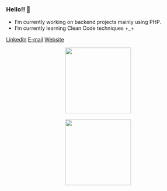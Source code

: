 ### Hello!! 👋

- I’m currently working on backend projects mainly using PHP.
- I’m currently learning Clean Code techniques +_+

<p dir="auto">
  <a href="https://www.linkedin.com/in/matheus-assun%C3%A7%C3%A3o93/" rel="nofollow">LinkedIn</a>
  <a href="mailto:matheus.tba@hotmail.com">E-mail</a>
  <a href="https://matheusassuncao.com">Website</a>
</p>

<div align="center">
  <img height="180em" src="https://github-readme-stats.vercel.app/api?username=MatheusAAssuncao&show_icons=false&theme=dark&include_all_commits=true&count_private=true&hide=stars,issues,contribs"/>
  <br><br>
  <img height="180em" src="https://github-readme-stats.vercel.app/api/top-langs/?username=MatheusAAssuncao&layout=compact&langs_count=7&theme=dark"/>
</div>
